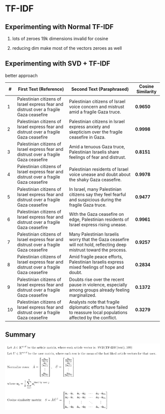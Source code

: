 # TF-IDF

## Experimenting with Normal TF-IDF

1. lots of zeroes
19k dimensions invalid for cosine

2. reducing dim make most of the vectors zeroes as well

## Experimenting with SVD + TF-IDF

better approach

| # | First Text (Reference)                                                                 | Second Text (Paraphrased)                                                                                           | **Cosine Similarity** |
| - | -------------------------------------------------------------------------------------- | ------------------------------------------------------------------------------------------------------------------- | --------------------- |
| 1 | Palestinian citizens of Israel express fear and distrust over a fragile Gaza ceasefire | Palestinian citizens of Israel voice concern and mistrust amid a fragile Gaza truce.                                | **0.9650**            |
| 2 | Palestinian citizens of Israel express fear and distrust over a fragile Gaza ceasefire | Palestinian citizens in Israel express anxiety and skepticism over the fragile ceasefire in Gaza.                   | **0.9998**            |
| 3 | Palestinian citizens of Israel express fear and distrust over a fragile Gaza ceasefire | Amid a tenuous Gaza truce, Palestinian Israelis share feelings of fear and distrust.                                | **0.8151**            |
| 4 | Palestinian citizens of Israel express fear and distrust over a fragile Gaza ceasefire | Palestinian residents of Israel voice unease and doubt about the shaky Gaza ceasefire.                              | **0.9978**            |
| 5 | Palestinian citizens of Israel express fear and distrust over a fragile Gaza ceasefire | In Israel, many Palestinian citizens say they feel fearful and suspicious during the fragile Gaza truce.            | **0.9477**            |
| 6 | Palestinian citizens of Israel express fear and distrust over a fragile Gaza ceasefire | With the Gaza ceasefire on edge, Palestinian residents of Israel express rising unease.                             | **0.9961**            |
| 7 | Palestinian citizens of Israel express fear and distrust over a fragile Gaza ceasefire | Many Palestinian Israelis worry that the Gaza ceasefire will not hold, reflecting deep mistrust toward the process. | **0.9257**            |
| 8 | Palestinian citizens of Israel express fear and distrust over a fragile Gaza ceasefire |  Amid fragile peace efforts, Palestinian Israelis express mixed feelings of hope and doubt. | **0.2834** |
| 9 | Palestinian citizens of Israel express fear and distrust over a fragile Gaza ceasefire | Doubts rise over the recent pause in violence, especially among groups already feeling marginalized. | **0.1372** |
| 10 | Palestinian citizens of Israel express fear and distrust over a fragile Gaza ceasefire | Analysts note that fragile diplomatic efforts have failed to reassure local populations affected by the conflict. | **0.3279** |

## Summary

![TF-IDF](./tf_idf.png)
